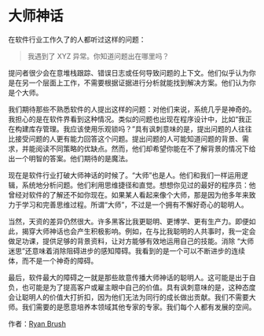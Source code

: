 # 大师神话

在软件行业工作久了的人都听过这样的问题：

> 我遇到了 XYZ 异常。你知道问题出在哪里吗？

提问者很少会在意堆栈跟踪、错误日志或任何导致问题的上下文。他们似乎认为你是在另一个层面上工作，不需要根据证据进行分析就能找到解决方案。他们认为你是个大师。

我们期待那些不熟悉软件的人提出这样的问题：对他们来说，系统几乎是神奇的。我担心的是在软件界看到这种情况。类似的问题也出现在程序设计中，比如“我正在构建库存管理。我应该使用乐观锁吗？”具有讽刺意味的是，提出问题的人往往比接受问题的人更有能力回答这个问题。提出问题的人可能知道问题的背景、需求，并能阅读不同策略的优缺点。然而，他们却希望你能在不了解背景的情况下给出一个明智的答案。他们期待的是魔法。

现在是软件行业打破大师神话的时候了。“大师”也是人。他们和我们一样运用逻辑，系统地分析问题。他们利用思维捷径和直觉。想想你见过的最好的程序员：他曾经对软件的了解还不如你现在。如果某人看起来像个大师，那是因为他多年来致力于学习和完善思维过程。所谓“大师”，不过是一个拥有不懈好奇心的聪明人。

当然，天资的差异仍然很大。许多黑客比我更聪明、更博学、更有生产力。即便如此，揭穿大师神话也会产生积极影响。例如，在与比我聪明的人共事时，我一定会做足功课，提供足够的背景资料，让对方能够有效地运用自己的技能。消除 “大师迷思”还意味着消除阻碍进步的感知障碍。我看到的是一个可以不断进步的连续体，而不是一个神奇的障碍。

最后，软件最大的障碍之一就是那些故意传播大师神话的聪明人。这可能是出于自负，也可能是为了提高客户或雇主眼中自己的价值。具有讽刺意味的是，这种态度会让聪明人的价值大打折扣，因为他们无法为同行的成长做出贡献。我们不需要大师。我们需要的是愿意培养本领域其他专家的专家。我们每个人都有发展的空间。

作者：[Ryan Brush](http://programmer.97things.oreilly.com/wiki/index.php/Ryan_Brush)
